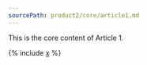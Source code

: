 ```yaml
---
sourcePath: product2/core/article1.md
---
```

This is the core content of Article 1.

{% include [x](_includes/inc.md) %}
